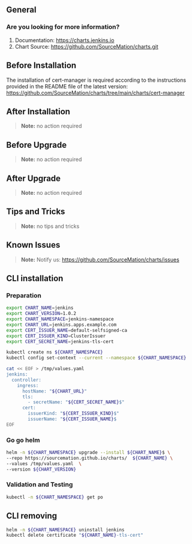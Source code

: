 ## General

### Are you looking for more information?

1. Documentation: https://charts.jenkins.io
2. Chart Source: https://github.com/SourceMation/charts.git

## Before Installation

The installation of cert-manager is required according to the instructions
provided in the README file of the latest version:
https://github.com/SourceMation/charts/tree/main/charts/cert-manager

## After Installation

> **Note:**
> no action required

## Before Upgrade

> **Note:**
> no action required

## After Upgrade

> **Note:**
> no action required

## Tips and Tricks

> **Note:**
> no tips and tricks

## Known Issues

> **Note:**
> Notify us: https://github.com/SourceMation/charts/issues

## CLI installation

### Preparation

```bash
export CHART_NAME=jenkins
export CHART_VERSION=1.0.2
export CHART_NAMESPACE=jenkins-namespace
export CHART_URL=jenkins.apps.example.com
export CERT_ISSUER_NAME=default-selfsigned-ca
export CERT_ISSUER_KIND=ClusterIssuer
export CERT_SECRET_NAME=jenkins-tls-cert

kubectl create ns ${CHART_NAMESPACE}
kubectl config set-context --current --namespace ${CHART_NAMESPACE}

cat << EOF > /tmp/values.yaml
jenkins:
  controller:
    ingress:
      hostName: "${CHART_URL}"
      tls:
        - secretName: "${CERT_SECRET_NAME}$"
      cert:
        issuerKind: "${CERT_ISSUER_KIND}$"
        issuerName: "${CERT_ISSUER_NAME}$
EOF
```

### Go go helm

```bash
helm -n ${CHART_NAMESPACE} upgrade --install ${CHART_NAME}$ \
--repo https://sourcemation.github.io/charts/  ${CHART_NAME} \
--values /tmp/values.yaml  \
--version ${CHART_VERSION}
```

### Validation and Testing

```bash
kubectl -n ${CHART_NAMESPACE} get po
```

## CLI removing

```bash
helm -n ${CHART_NAMESPACE} uninstall jenkins
kubectl delete certificate "${CHART_NAME}-tls-cert"
```

